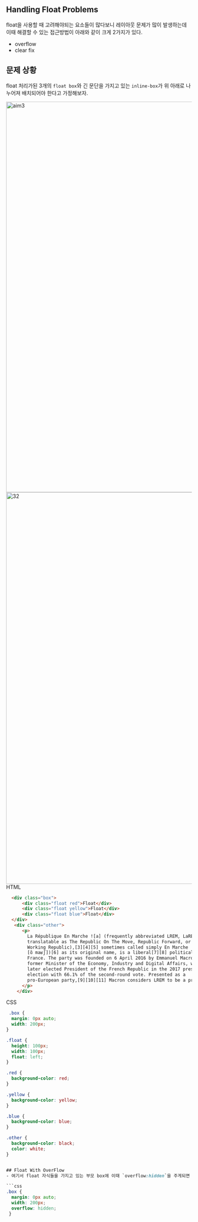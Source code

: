 ## Handling Float Problems
float을 사용할 때 고려해야되는 요소들이 많다보니 레이아웃 문제가 많이 발생하는데 이때 해결할 수 있는 접근방법이 아래와 같이 크게 2가지가 있다.
- overflow
- clear fix

## 문제 상황
float 처리가된 3개의 `float box`와 긴 문단을 가지고 있는 `inline-box`가 위 아래로 나누어져 배치되어야 한다고 가정해보자. <br/>
  
<img width="1058" alt="aim3" src="https://user-images.githubusercontent.com/75591730/166874580-1b560975-3e63-4065-9b75-8e886b7fb3ce.png">
<img width="1061" alt="32" src="https://user-images.githubusercontent.com/75591730/166876334-d9e0f8f7-ecf9-49cd-b42a-9d0d1295f902.png">
HTML

```html
  <div class="box">
      <div class="float red">Float</div>
      <div class="float yellow">Float</div>
      <div class="float blue">Float</div>
  </div>
   <div class="other">
      <p>          
        La République En Marche ![a] (frequently abbreviated LREM, LaREM or REM;
        translatable as The Republic On The Move, Republic Forward, or The
        Working Republic),[3][4][5] sometimes called simply En Marche ! (French:
        [ɑ̃ maʁʃ])[6] as its original name, is a liberal[7][8] political party in
        France. The party was founded on 6 April 2016 by Emmanuel Macro.
        former Minister of the Economy, Industry and Digital Affairs, who was
        later elected President of the French Republic in the 2017 presidential
        election with 66.1% of the second-round vote. Presented as a
        pro-European party,[9][10][11] Macron considers LREM to be a progressive
      </p>
    </div>
```
CSS 
```css 
 .box {
  margin: 0px auto;
  width: 200px;
}

.float {
  height: 100px;
  width: 100px;
  float: left;
}

.red {
  background-color: red;
}

.yellow {
  background-color: yellow;
}

.blue {
  background-color: blue;
}

.other {
  background-color: black;
  color: white;
}


## Float With OverFlow
- 여기서 float 자식들을 가지고 있는 부모 box에 이때 `overflow:hidden`을 주게되면 부모가 float-box의 `부모box`가 특정 영역(높이)을 가지게 됨.

```css 
.box {
  margin: 0px auto;
  width: 200px;
  overflow: hidden;
 }
```


           



